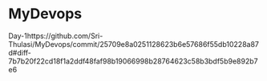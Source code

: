 # MyDevops
Day-1https://github.com/Sri-Thulasi/MyDevops/commit/25709e8a0251128623b6e57686f55db10228a87d#diff-7b7b20f22cd18f1a2ddf48faf98b19066998b28764623c58b3bdf5b9e892b7e6
